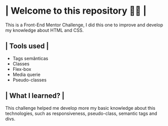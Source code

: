 # | Welcome to this repository 👋🏻 |

This is a Front-End Mentor Challenge, I did this one to improve and develop my knowledge about HTML and CSS.

## | Tools used |
- Tags semânticas
- Classes
- Flex-box
- Media querie
- Pseudo-classes

 ## | What I learned? |
 This challenge helped me develop more my basic knowledge about this technologies, such as responsiveness, pseudo-class, semantic tags and divs.
